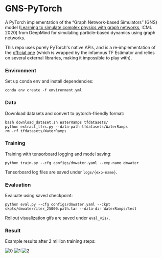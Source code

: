 # GNS-PyTorch
A PyTorch implementation of the “Graph Network-based Simulators” (GNS) model ([Learning to simulate complex physics with graph networks](https://arxiv.org/abs/2002.09405), ICML 2020) from DeepMind for simulating particle-based dynamics using graph networks. 

This repo uses purely PyTorch's native APIs, and is a re-implementation of the [official one](https://github.com/deepmind/deepmind-research/tree/master/learning_to_simulate) (which is wrapped by the infamous TF Estimator and relies on several external libraries, making it impossible to play with).

### Environment
Set up conda env and install dependencies:
```
conda env create -f environment.yml
```

### Data
Download datasets and convert to pytorch-friendly format:
```
bash download_dataset.sh WaterRamps tfdatasets/
python extract_tfrs.py --data-path tfdatasets/WaterRamps
rm -rf tfdatasets/WaterRamps
```

### Training
Training with tensorboard logging and model saving:
```
python train.py --cfg configs/dmwater.yaml --exp-name dmwater
```
Tensorboard log files are saved under `logs/{exp-name}`.

### Evaluation
Evaluate using saved checkpoint:
```
python eval.py --cfg configs/dmwater.yaml --ckpt ckpts/dmwater/iter_25000.path.tar --data-dir WaterRamps/test
```
Rollout visualization gifs are saved under `eval_vis/`.

### Result
Example results after 2 million training steps:

![0](gifs/0.gif)
![1](gifs/1.gif)
![2](gifs/2.gif)
